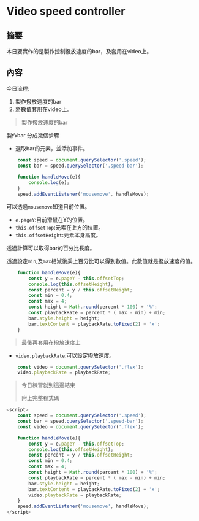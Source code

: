 # Video speed controller

## 摘要

本日要實作的是製作控制撥放速度的bar，及套用在video上。

## 內容

今日流程:

1. 製作撥放速度的bar
2. 將數值套用在video上。

> 製作撥放速度的bar

製作bar 分成幾個步驟

- 選取bar的元素，並添加事件。

```javascript
	const speed = document.querySelector('.speed');
	const bar = speed.querySelector('.speed-bar');
	
	function handleMove(e){
		console.log(e);
	}
	speed.addEventListener('mousemove', handleMove);
```

可以透過`mousemove`知道目前位置。

- `e.pageY`:目前滑鼠在Y的位置。
- `this.offsetTop`:元素在上方的位置。
- `this.offsetHeight`:元素本身高度。

透過計算可以取得bar的百分比長度。

透過設定`min`,及`max`相減後乘上百分比可以得到數值。此數值就是撥放速度的值。

```javascript
	function handleMove(e){
		const y = e.pageY - this.offsetTop;
		console.log(this.offsetHeight);
		const percent = y / this.offsetHeight;
		const min = 0.4;
		const max = 4;
		const height = Math.round(percent * 100) + '%';
		const playbackRate = percent * ( max - min) + min;
		bar.style.height = height;
		bar.textContent = playbackRate.toFixed(2) + 'x';
	}
```

> 最後再套用在撥放速度上

- `video.playbackRate`:可以設定撥放速度。

```javascript
	const video = document.querySelector('.flex');
	video.playbackRate = playbackRate;
```

>今日練習就到這邊結束
>
>附上完整程式碼

```javascript
<script>
	const speed = document.querySelector('.speed');
	const bar = speed.querySelector('.speed-bar');
	const video = document.querySelector('.flex');

	function handleMove(e){
		const y = e.pageY - this.offsetTop;
		console.log(this.offsetHeight);
		const percent = y / this.offsetHeight;
		const min = 0.4;
		const max = 4;
		const height = Math.round(percent * 100) + '%';
		const playbackRate = percent * ( max - min) + min;
		bar.style.height = height;
		bar.textContent = playbackRate.toFixed(2) + 'x';
		video.playbackRate = playbackRate;
	}
	speed.addEventListener('mousemove', handleMove);
</script>
```


